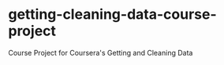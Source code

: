 getting-cleaning-data-course-project
====================================

Course Project for Coursera's Getting and Cleaning Data
